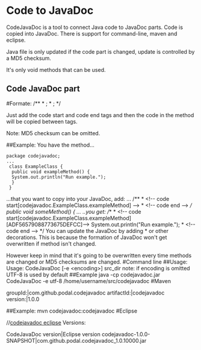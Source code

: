Code to JavaDoc
===============
CodeJavaDoc is a tool to connect Java code to JavaDoc parts. Code is copied into JavaDoc. There is support for command-line, maven and eclipse.</div>

Java file is only updated if the code part is changed, update is controlled by a MD5 checksum.</div>

It's only void methods that can be used.

Code JavaDoc part
-----------------
#Formate:
 	/**
	 * <!-- code start[<method to include>] [<MD5 checksum>]-->;
	 * <!-- code end -->;
	 */


Just add the code start and code end tags and then the
code in the method will be copied between tags.

Note: MD5 checksum can be omitted.

##Example:
You have the method...

	package codejavadoc;
	...
	 class ExampleClass {
	  public void exampleMethod() {
	  System.out.println("Run example.");
	  }
	 }
...that you want to copy into your JavaDoc, add:
...
	/**
	 * &lt;!-- code start[codejavadoc.ExampleClass.exampleMethod] --&gt;
	 * &lt;!-- code end --&gt;
	 */
	 public void someMethod() {
	 ...
..you get:
	/**
	 * &lt;!-- code start[codejavadoc.ExampleClass.exampleMethod] [ADF56579088773675DEFCC]--&gt;
	  System.out.println("Run example.");
	 * &lt;!-- code end --&gt;
	 */
You can update the JavaDoc by adding * or other decorations. This is because the formation of JavaDoc won't get overwritten if method isn't changed.

However keep in mind that it's going to be overwritten every time methods are changed or MD5 checksums are changed.
#Command line
##Usage:
	Usage: CodeJavaDoc [-e &lt;encoding&gt;] src_dir
note: if encoding is omitted UTF-8 is used by default
##Example
	java -cp codejavadoc.jar CodeJavaDoc -e utf-8 /home/username/src/codejavadoc
#Maven


groupId:|com.github.podal.codejavadoc
artifactId:|codejavadoc
version:|1.0.0

##Example:
	mvn codejavadoc:codejavadoc
#Eclipse

//<a href="eclipse">codejavadoc eclipse</a>
Versions:

CodeJavaDoc version|Eclipse version
codejavadoc-1.0.0-SNAPSHOT|com.github.podal.codejavadoc_1.0.10000.jar</td>
